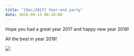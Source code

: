 ```yaml
---
title: "[Dec/2017] Year-end party"
date: 2018-09-13 06:24:00
---
```


Hope you had a great year 2017 and happy new year 2018!

All the best in year 2018! 

![](//bspl.korea.ac.kr/gallery/2017/bspl_year_end_party_dec2017.JPG#50)


